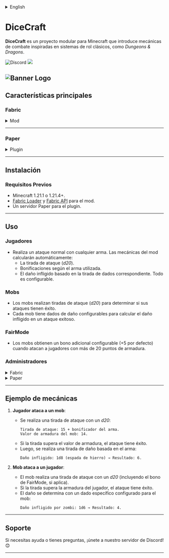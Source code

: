 <details><summary>English</summary>

# DiceCraft
**DiceCraft** is a modular project for Minecraft that introduces combat mechanics inspired by classic role-playing systems, such as *Dungeons & Dragons*.

![Discord](https://img.shields.io/discord/1079917552588816484?label=Discord&logo=discord&logoColor=white&color=6d1166&style=for-the-badge) ![](https://img.shields.io/badge/Made%20with-%E2%9D%A4%EF%B8%8F%20by%20stargaze-6d1166?style=for-the-badge)

![Banner Logo](https://cdn.modrinth.com/data/MrR8fKPi/images/bcdb4d4ec3756551118e01224bc99da5f230fdab.png)
---

## Main Features

### **Fabric**
<details><summary>Mod</summary>

- **Dice rolls for attacks**: Players perform *d20* rolls when attacking, determining the success of the attack based on the target's armor.
- **Weapon bonuses**: Each weapon has a bonus that influences attack and damage rolls.
- **Custom damage**: Damage dealt is calculated using dice rolls specific to each weapon type (e.g., `d4` for basic attacks, `d12` for advanced weapons).
- **Mob support**:
    - Mobs also roll for attacks against players, adding a level of randomness to combat.
    - **Specific damage dice**: Each mob type has configurable damage dice determining the damage they deal (e.g., `d6` for zombies, `d8` for skeletons).
    - **FairMode**: Mobs gain a configurable bonus (+5 by default) when attacking players with more than 20 armor points.
- **Armor bonus with shields**: Players receive an additional armor bonus when holding a shield in their off-hand.
- **Customizable dice rolls**:
    - **Public rolls**: Use `/dicecraft roll <dice>` or `/dc roll <dice>` to make a public roll visible to all players.
    - **Private rolls**: Use `/dicecraft proll <dice>` or `/dc proll <dice>` to make a private roll visible only to you.
    - Supported formats:
        - `dX`: A single die with X sides.
        - `NdX`: N dice with X sides.
        - `NdX+Y`: N dice with X sides plus a bonus Y.
    - Examples:
        - `/dicecraft roll d20`: Rolls a 20-sided die publicly.
        - `/dc roll 3d8+4`: Rolls three 8-sided dice with a bonus of +4 publicly.
        - `/dicecraft proll 2d6`: Rolls two 6-sided dice privately.
- **Advanced commands**:
    - **Add custom weapons**: Use `/dicecraft addweapondamage <damage die> <bonus>` to include weapons from other mods with custom rolls.
    - **Add custom mobs**: Use `/dicecraft addcustomentity <mod:entity_id> <damage die>` to configure mobs from other mods with custom rolls.
- **Alias support**:
    - All commands available under `dicecraft` can also be used with the alias `dc`.
    - Examples:
        - `/dicecraft roll d20` is equivalent to `/dc roll d20`.
        - `/dicecraft addcustomentity mod:zombie 6` is equivalent to `/dc addcustomentity mod:zombie 6`.
- **Advanced configuration**:
    - Modify damage rolls, bonuses, and armor values in the mod's configuration files.
    - Adjust combat mechanics for customized balance.
- **Multilingual support**: Fully translated into English and Spanish, with plans to expand to more languages.
</details>

---

### **Paper**
<details><summary>Plugin</summary>

- **Compatibility with Paper servers**: Extends the mod's mechanics for multiplayer servers.
- **Custom Attributes System**:
    - Players can manage their attributes using `/dicecraft stats <set|reset|view>`.
    - Admins can view other players' stats with `/dicecraft stats view <player>`.
- **Advanced commands**:
    - `/dicecraft config fairmode <true/false>`: Enables or disables FairMode.
    - `/dicecraft config shieldbonus <value>`: Adjusts the armor bonus provided by shields.
    - `/dicecraft config add weapon <damage die> <bonus>`: Add a custom weapon based on your model by having it in the mainhand.
    - `/dicecraft config add entity mythicmobs <mobname> <damage die>`: Configures a MythicMobs entity with custom damage dice.
    - `/dicecraft config list mythicmobs`: Displays a list of available entities in MythicMobs.
    - `/dicecraft reload`: Reloads the plugin configuration.
- **FairMode**:
    - Improves mob attacks against players with high armor values.
- **Integration with MythicMobs**:
    - Custom configuration for mobs created with MythicMobs.
- **Advanced configuration**:
    - Dynamic adjustments to damage and armor.
    - Support for custom weapon and mob models.
</details>

---

## Installation

### **Requirements**
- Minecraft 1.21.1 or 1.21.4+.
- [Fabric Loader](https://fabricmc.net/use) and [Fabric API](https://modrinth.com/mod/fabric-api) for the mod.
- A Paper server for the plugin.

---

## Usage

### **Players**
- Perform a normal attack with any weapon. The mod will automatically calculate:
    - The attack roll (*d20*).
    - Bonuses based on the weapon used.
    - The damage dealt based on the corresponding dice roll.
      Everything is configurable.

### **Mobs**
- Mobs perform attack rolls (*d20*) to determine if their attacks succeed.
- Each mob has configurable damage dice to calculate the damage dealt on a successful attack.

### **FairMode**
- Mobs gain a configurable bonus (+5 by default) when attacking players with more than 20 armor points.

### **Administrators**
<details><summary>Fabric</summary>

- Use commands to add custom configurations for weapons and mobs:
    - `/dicecraft addweapondamage <damage die> <bonus>` or `/dc addweapondamage <damage die> <bonus>`: Adds a weapon with custom damage dice and bonus.
    - `/dicecraft addcustomentity <mod:entity_id> <damage die>` or `/dc addcustomentity <mod:entity_id> <damage die>`: Adds a mob with custom damage dice.
    - `/dicecraft roll <dice>` or `/dc roll <dice>`: Perform a public roll (e.g., `d20`, `3d6+4`).
    - `/dicecraft proll <dice>` or `/dc proll <dice>`: Perform a private roll.
</details>

<details><summary>Paper</summary>

- Use commands to manage advanced configurations:
    - `/dicecraft stats <set|reset|view> [player]`: View or configure player attributes.
    - `/dicecraft config fairmode <true/false>`: Enables or disables FairMode.
    - `/dicecraft config shieldbonus <value>`: Adjusts the shield armor bonus.
    - `/dicecraft config add weapon <damage die> <bonus>`: Add a custom weapon based on your model by having it in the mainhand.
    - `/dicecraft config add entity mythicmobs <mobname> <damage die>`: Configures custom mobs from MythicMobs.
    - `/dicecraft config list mythicmobs`: Lists entities from MythicMobs.
    - `/dicecraft reload`: Reloads the plugin configuration.
</details>

---

## Example Mechanics

1. **Player attacks a mob**:
    - An attack roll is made with a *d20*:
      ```
      Attack Roll: 15 + weapon bonus.
      Mob Armor Value: 14.
      ```
    - If the roll exceeds the armor value, the attack succeeds.
    - Then, a damage roll is made based on the weapon:
      ```
      Damage Dealt: 1d8 (iron sword) → Result: 6.
      ```

2. **Mob attacks a player**:
    - The mob makes an attack roll with a *d20* (including the FairMode bonus, if applicable).
    - If the roll exceeds the player's armor, the attack succeeds.
    - Damage is determined with a specific die configured for the mob:
      ```
      Damage Dealt by Zombie: 1d6 → Result: 4.
      ```

---

## Support

If you need help or have questions, join our Discord server! 😊

</details>

# DiceCraft
**DiceCraft** es un proyecto modular para Minecraft que introduce mecánicas de combate inspiradas en sistemas de rol clásicos, como *Dungeons & Dragons*.

![Discord](https://img.shields.io/discord/1079917552588816484?label=Discord&logo=discord&logoColor=white&color=6d1166&style=for-the-badge) ![](https://img.shields.io/badge/Made%20with-%E2%9D%A4%EF%B8%8F%20by%20stargaze-6d1166?style=for-the-badge)

![Banner Logo](https://cdn.modrinth.com/data/MrR8fKPi/images/bcdb4d4ec3756551118e01224bc99da5f230fdab.png)
---

## Características principales

### **Fabric**
<details><summary>Mod</summary>

- **Tiradas de dados para ataques**: Los jugadores realizan tiradas de *d20* al atacar, determinando el éxito del ataque según la armadura del objetivo.
- **Bonificaciones por armas**: Cada arma tiene un bonificador que influye en las tiradas de ataque y daño.
- **Daño personalizado**: El daño infligido se calcula con tiradas de dados específicos para cada tipo de arma (por ejemplo, `d4` para ataques básicos, `d12` para armas avanzadas).
- **Soporte para mobs**:
    - Los mobs también realizan tiradas de ataque contra los jugadores, añadiendo un nivel de aleatoriedad al combate.
    - **Dados de daño específicos**: Cada tipo de mob tiene dados de daño configurables que determinan el daño que infligen (por ejemplo, `d6` para zombis, `d8` para esqueletos).
    - **FairMode**: Los mobs obtienen un bono adicional configurable (+5 por defecto) cuando atacan a jugadores con más de 20 puntos de armadura.
- **Bono de armadura con escudo**: Los jugadores reciben un bono adicional de armadura al llevar un escudo en la mano secundaria.
- **Tiradas de dados personalizables**:
    - **Tiradas públicas**: Usa `/dicecraft roll <dado>` o `/dc roll <dado>` para realizar una tirada pública visible para todos los jugadores.
    - **Tiradas privadas**: Usa `/dicecraft proll <dado>` o `/dc proll <dado>` para realizar una tirada privada visible solo para ti.
    - Formatos soportados:
        - `dX`: Un único dado de X caras.
        - `NdX`: N dados de X caras.
        - `NdX+Y`: N dados de X caras más un bono Y.
    - Ejemplos:
        - `/dicecraft roll d20`: Lanza un dado de 20 caras públicamente.
        - `/dc roll 3d8+4`: Lanza tres dados de 8 caras con un bono de +4 públicamente.
        - `/dicecraft proll 2d6`: Lanza dos dados de 6 caras en privado.
- **Comandos avanzados**:
    - **Añadir armas personalizadas**: Usa `/dicecraft addweapondamage <dado de daño> <bonus>` para incluir armas de otros mods con tiradas personalizadas.
    - **Añadir mobs personalizados**: Usa `/dicecraft addcustomentity <mod:id_entidad> <dado de daño>` para configurar mobs de otros mods con tiradas personalizadas.
- **Soporte de alias**:
    - Todos los comandos disponibles bajo `dicecraft` también pueden usarse con el alias `dc`.
    - Ejemplos:
        - `/dicecraft roll d20` es equivalente a `/dc roll d20`.
        - `/dicecraft addcustomentity mod:zombie 6` es equivalente a `/dc addcustomentity mod:zombie 6`.
- **Configuración avanzada**:
    - Modifica las tiradas de daño, bonos y valores de armadura en los archivos de configuración del mod.
    - Ajusta las mecánicas del combate para un equilibrio personalizado.
- **Soporte multilingüe**: Traducciones completas al inglés y español, con planes para expandir a más idiomas.
</details>

---

### **Paper**
<details><summary>Plugin</summary>

- **Compatibilidad con servidores Paper**: Extiende las mecánicas del mod para servidores multijugador.
- **Sistema de Atributos Personalizados**:
    - Los jugadores pueden gestionar sus atributos con `/dicecraft stats <set|reset|view>`.
    - Los administradores pueden ver los atributos de otros jugadores con `/dicecraft stats view <player>`.
- **Comandos avanzados**:
    - `/dicecraft config fairmode <true/false>`: Activa o desactiva el modo FairMode.
    - `/dicecraft config shieldbonus <valor>`: Ajusta el bono de armadura otorgado por los escudos.
    - `/dicecraft config add weapon <dado de daño> <bonus>`: Añade un arma personalizada basada en su modelo teniéndola en la mano principal.
    - `/dicecraft config add entity mythicmobs <mobname> <dado de daño>`: Configura un mob de MythicMobs con dados de daño personalizados.
    - `/dicecraft config list mythicmobs`: Muestra una lista de entidades disponibles en MythicMobs.
    - `/dicecraft reload`: Recarga las configuraciones del plugin.
- **FairMode**:
    - Mejora los ataques de mobs contra jugadores con altos valores de armadura.
- **Integración con MythicMobs**:
    - Configuración personalizada para mobs creados con MythicMobs.
- **Configuración avanzada**:
    - Ajustes dinámicos de daño y armadura.
    - Soporte para modelos personalizados de armas y mobs.
</details>

---

## Instalación

### **Requisitos Previos**
- Minecraft 1.21.1 o 1.21.4+.
- [Fabric Loader](https://fabricmc.net/use) y [Fabric API](https://modrinth.com/mod/fabric-api) para el mod.
- Un servidor Paper para el plugin.

---

## Uso

### **Jugadores**
- Realiza un ataque normal con cualquier arma. Las mecánicas del mod calcularán automáticamente:
    - La tirada de ataque (*d20*).
    - Bonificaciones según el arma utilizada.
    - El daño infligido basado en la tirada de dados correspondiente.
      Todo es configurable.

### **Mobs**
- Los mobs realizan tiradas de ataque (*d20*) para determinar si sus ataques tienen éxito.
- Cada mob tiene dados de daño configurables para calcular el daño infligido en un ataque exitoso.

### **FairMode**
- Los mobs obtienen un bono adicional configurable (+5 por defecto) cuando atacan a jugadores con más de 20 puntos de armadura.

### **Administradores**
<details><summary>Fabric</summary>

- Usa comandos para añadir configuraciones personalizadas de armas y mobs:
    - `/dicecraft addweapondamage <dado de daño> <bono>` o `/dc addweapondamage <dado de daño> <bono>`: Añade un arma con dados de daño y bono personalizado.
    - `/dicecraft addcustomentity <mob:id_entidad> <dado de daño>` o `/dc addcustomentity <mob:id_entidad> <dado de daño>`: Añade un mob con dados de daño personalizados.
    - `/dicecraft roll <dado>` o `/dc roll <dado>`: Realiza una tirada pública (ej., `d20`, `3d6+4`).
    - `/dicecraft proll <dado>` o `/dc proll <dado>`: Realiza una tirada privada.
</details>

<details><summary>Paper</summary>

- Usa comandos para gestionar configuraciones avanzadas:
    - `/dicecraft stats <set|reset|view> [player]`: Ver o configurar atributos de jugadores.
    - `/dicecraft config fairmode <true/false>`: Activa o desactiva el modo FairMode.
    - `/dicecraft config shieldbonus <valor>`: Ajusta el bono de armadura del escudo.
    - `/dicecraft config add weapon <dado de daño> <bonus>`: Añade un arma personalizada basada en su modelo teniéndola en la mano principal.
    - `/dicecraft config add entity mythicmobs <mobname> <dado de daño>`: Configura mobs personalizados desde MythicMobs.
    - `/dicecraft config list mythicmobs`: Lista las entidades de MythicMobs.
    - `/dicecraft reload`: Recarga las configuraciones del plugin.
</details>

---

## Ejemplo de mecánicas

1. **Jugador ataca a un mob**:
    - Se realiza una tirada de ataque con un *d20*:
      ```
      Tirada de ataque: 15 + bonificador del arma.
      Valor de armadura del mob: 14.
      ```
    - Si la tirada supera el valor de armadura, el ataque tiene éxito.
    - Luego, se realiza una tirada de daño basada en el arma:
      ```
      Daño infligido: 1d8 (espada de hierro) → Resultado: 6.
      ```

2. **Mob ataca a un jugador**:
    - El mob realiza una tirada de ataque con un *d20* (incluyendo el bono de FairMode, si aplica).
    - Si la tirada supera la armadura del jugador, el ataque tiene éxito.
    - El daño se determina con un dado específico configurado para el mob:
      ```
      Daño infligido por zombi: 1d6 → Resultado: 4.
      ```

---

## Soporte

Si necesitas ayuda o tienes preguntas, ¡únete a nuestro servidor de Discord! 😊

--- 
